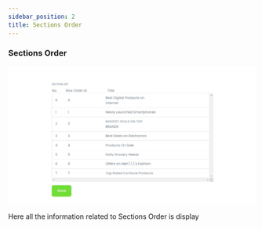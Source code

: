 ```yaml
---
sidebar_position: 2
title: Sections Order
---
```


### Sections Order

<div class="promo">
    <img class="bordered" src="/img/section_order.jpg" alt="sample3"/>
</div>

Here all the information related to Sections Order is display 
